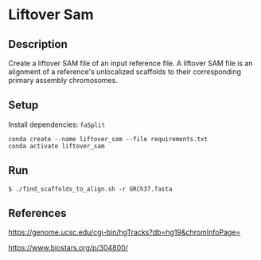 # Liftover Sam 

## Description
Create a liftover SAM file of an input reference file. A liftover SAM file is an alignment of a reference's unlocalized scaffolds to their corresponding primary assembly chromosomes.

## Setup
Install dependencies: `faSplit`
```
conda create --name liftover_sam --file requirements.txt
conda activate liftover_sam
```

## Run
```
$ ./find_scaffolds_to_align.sh -r GRCh37.fasta
```


## References
https://genome.ucsc.edu/cgi-bin/hgTracks?db=hg19&chromInfoPage=

https://www.biostars.org/p/304800/
